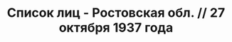 ---
title: Список лиц - Ростовская обл. // 27 октября 1937 года
description: РГАСПИ, ф.17, оп.171, дело 412, лист 96
images:
- /disk/pictures/v04/17-171-412-096.jpg
- /disk/pictures/v04/17-171-412-097.jpg
- /disk/pictures/v04/17-171-412-098.jpg
- /disk/pictures/v04/17-171-412-099.jpg
- /disk/pictures/v04/17-171-412-100.jpg
- /disk/pictures/v04/17-171-412-101.jpg
---
